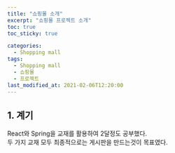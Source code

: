 ```yaml
---
title: "쇼핑몰 소개"
excerpt: "쇼핑몰 프로젝트 소개"
toc: true
toc_sticky: true

categories:
  - Shopping mall
tags:
  - Shopping mall
  - 쇼핑몰
  - 프로젝트
last_modified_at: 2021-02-06T12:20:00
---
```


## 1. 계기

React와 Spring을 교재를 활용하여 2달정도 공부했다.   
두 가지 교재 모두 최종적으로는 게시판을 만드는것이 목표였다.



